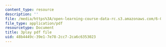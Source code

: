 ```yaml
---
content_type: resource
description: ''
file: /media/https%3A/open-learning-course-data-rc.s3.amazonaws.com/6-006-introduction-to-algorithms-spring-2020/48b4449c39e17e782cc72ca6c6353023_U1JYwHcFfso.pdf
file_type: application/pdf
resourcetype: Document
title: 3play pdf file
uid: 48b4449c-39e1-7e78-2cc7-2ca6c6353023
---
```

